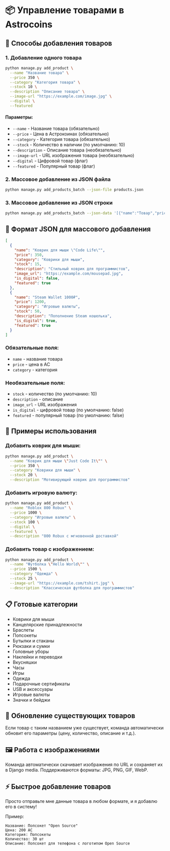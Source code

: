 # 📦 Управление товарами в Astrocoins

## 🚀 Способы добавления товаров

### 1. Добавление одного товара

```bash
python manage.py add_product \
  --name "Название товара" \
  --price 350 \
  --category "Категория товара" \
  --stock 10 \
  --description "Описание товара" \
  --image-url "https://example.com/image.jpg" \
  --digital \
  --featured
```

#### Параметры:
- `--name` - Название товара (обязательно)
- `--price` - Цена в Астрокоинах (обязательно)
- `--category` - Категория товара (обязательно)
- `--stock` - Количество в наличии (по умолчанию: 10)
- `--description` - Описание товара (необязательно)
- `--image-url` - URL изображения товара (необязательно)
- `--digital` - Цифровой товар (флаг)
- `--featured` - Популярный товар (флаг)

### 2. Массовое добавление из JSON файла

```bash
python manage.py add_products_batch --json-file products.json
```

### 3. Массовое добавление из JSON строки

```bash
python manage.py add_products_batch --json-data '[{"name":"Товар","price":100,"category":"Категория"}]'
```

## 📄 Формат JSON для массового добавления

```json
[
  {
    "name": "Коврик для мыши \"Code Life\"",
    "price": 350,
    "category": "Коврики для мыши",
    "stock": 15,
    "description": "Стильный коврик для программистов",
    "image_url": "https://example.com/mousepad.jpg",
    "is_digital": false,
    "featured": true
  },
  {
    "name": "Steam Wallet 1000₽",
    "price": 1200,
    "category": "Игровые валюты",
    "stock": 50,
    "description": "Пополнение Steam кошелька",
    "is_digital": true,
    "featured": true
  }
]
```

### Обязательные поля:
- `name` - название товара
- `price` - цена в AC
- `category` - категория

### Необязательные поля:
- `stock` - количество (по умолчанию: 10)
- `description` - описание
- `image_url` - URL изображения
- `is_digital` - цифровой товар (по умолчанию: false)
- `featured` - популярный товар (по умолчанию: false)

## 🎯 Примеры использования

### Добавить коврик для мыши:
```bash
python manage.py add_product \
  --name "Коврик для мыши \"Just Code It\"" \
  --price 350 \
  --category "Коврики для мыши" \
  --stock 20 \
  --description "Мотивирующий коврик для программистов"
```

### Добавить игровую валюту:
```bash
python manage.py add_product \
  --name "Roblox 800 Robux" \
  --price 1000 \
  --category "Игровые валюты" \
  --stock 100 \
  --digital \
  --featured \
  --description "800 Robux с мгновенной доставкой"
```

### Добавить товар с изображением:
```bash
python manage.py add_product \
  --name "Футболка \"Hello World\"" \
  --price 1500 \
  --category "Одежда" \
  --stock 25 \
  --image-url "https://example.com/tshirt.jpg" \
  --description "Классическая футболка для программистов"
```

## 📋 Готовые категории

- Коврики для мыши
- Канцелярские принадлежности
- Браслеты
- Попсокеты
- Бутылки и стаканы
- Рюкзаки и сумки
- Головные уборы
- Наклейки и переводки
- Вкусняшки
- Часы
- Игры
- Одежда
- Подарочные сертификаты
- USB и аксессуары
- Игровые валюты
- Значки и бейджи

## 🔄 Обновление существующих товаров

Если товар с таким названием уже существует, команда автоматически обновит его параметры (цену, количество, описание и т.д.).

## 🖼️ Работа с изображениями

Команда автоматически скачивает изображения по URL и сохраняет их в Django media. Поддерживаются форматы: JPG, PNG, GIF, WebP.

## ⚡ Быстрое добавление товаров

Просто отправьте мне данные товара в любом формате, и я добавлю его в систему!

Пример:
```
Название: Попсокет "Open Source"
Цена: 200 AC
Категория: Попсокеты
Количество: 30 шт
Описание: Попсокет для телефона с логотипом Open Source
```